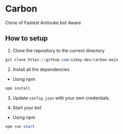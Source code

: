 # Carbon
Clone of Fastest Antinuke bot Aware 

## How to setup

1. Clone the repository to the current directory

```powershell
git clone https://github.com/sikey-dev/carbon-main
```

2. Install all the dependencies

- Using npm
```powershell
npm install
```

3. Update `config.json` with your own credentials.

4. Start your bot

- Using npm
```powershell
npm run start
```
